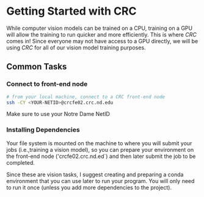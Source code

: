 # Getting Started with CRC 

While computer vision models can be trained on a CPU, training on a GPU will allow the training to run quicker and more efficiently. This is where *CRC* comes in! Since everyone may not have access to a GPU directly, we will be using *CRC* for all of our vision model training purposes. 

## Common Tasks 

### Connect to front-end node 

```sh 
# from your local machine, connect to a CRC front-end node 
ssh -CY <YOUR-NETID>@crcfe02.crc.nd.edu
```

Make sure to use your Notre Dame NetID 

### Installing Dependencies 

Your file system is mounted on the machine to where you will submit your jobs (i.e.,training a vision model), so you can prepare your environment on the front-end node ('crcfe02.crc.nd.ed`) and then later submit the job to be completed. 

Since these are vision tasks, I suggest creating and preparing a conda environment that you can use later to run your program. You will only need to run it once (unless you add more dependencies to the project). 

